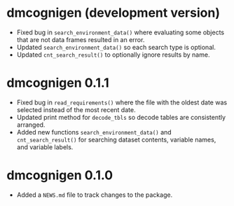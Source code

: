 # dmcognigen (development version)

* Fixed bug in `search_environment_data()` where evaluating some objects that are not data frames resulted in an error.
* Updated `search_environment_data()` so each search type is optional.
* Updated `cnt_search_result()` to optionally ignore results by name.

# dmcognigen 0.1.1

* Fixed bug in `read_requirements()` where the file with the oldest date was selected instead of the most recent date. 
* Updated print method for `decode_tbls` so decode tables are consistently arranged.
* Added new functions `search_environment_data()` and `cnt_search_result()` for searching dataset contents, variable names, and variable labels.

# dmcognigen 0.1.0

* Added a `NEWS.md` file to track changes to the package.
